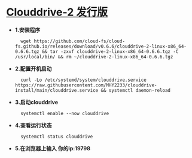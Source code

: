 # [Clouddrive-2 发行版](https://github.com/cloud-fs/cloud-fs.github.io/releases)

- **1.安装程序**

        wget https://github.com/cloud-fs/cloud-fs.github.io/releases/download/v0.6.6/clouddrive-2-linux-x86_64-0.6.6.tgz && tar -zxvf clouddrive-2-linux-x86_64-0.6.6.tgz -C /usr/local/bin/ && rm ~/clouddrive-2-linux-x86_64-0.6.6.tgz

- **2.配置开机启动**
    
        curl -Lo /etc/systemd/system/clouddrive.service https://raw.githubusercontent.com/MHY2233/clouddrive-install/main/clouddrive.service && systemctl daemon-reload

- **3.启动clouddrive**

        systemctl enable --now clouddrive

- **4.查看运行状态**

        systemctl status clouddrive

- **5.在浏览器上输入 你的ip:19798**

